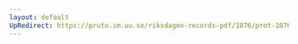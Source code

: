 ```yaml
---
layout: default
UpRedirect: https://pruto.im.uu.se/riksdagen-records-pdf/1876/prot-1876--ak--033/prot-1876--ak--033_039.pdf
---
```

